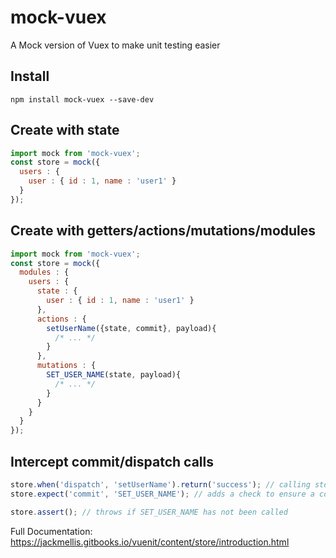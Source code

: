 # mock-vuex
A Mock version of Vuex to make unit testing easier

## Install
`npm install mock-vuex --save-dev`

## Create with state
```js
import mock from 'mock-vuex';
const store = mock({
  users : {
    user : { id : 1, name : 'user1' }
  }
});
```

## Create with getters/actions/mutations/modules
```js
import mock from 'mock-vuex';
const store = mock({
  modules : {
    users : {
      state : {
        user : { id : 1, name : 'user1' }
      },
      actions : {
        setUserName({state, commit}, payload){
          /* ... */
        }
      },
      mutations : {
        SET_USER_NAME(state, payload){
          /* ... */
        }
      }
    }
  }
});
```

## Intercept commit/dispatch calls
```js
store.when('dispatch', 'setUserName').return('success'); // calling store.dispatch('setUserName') will resolve with 'success'
store.expect('commit', 'SET_USER_NAME'); // adds a check to ensure a commit has been called

store.assert(); // throws if SET_USER_NAME has not been called
```

Full Documentation:  
https://jackmellis.gitbooks.io/vuenit/content/store/introduction.html

